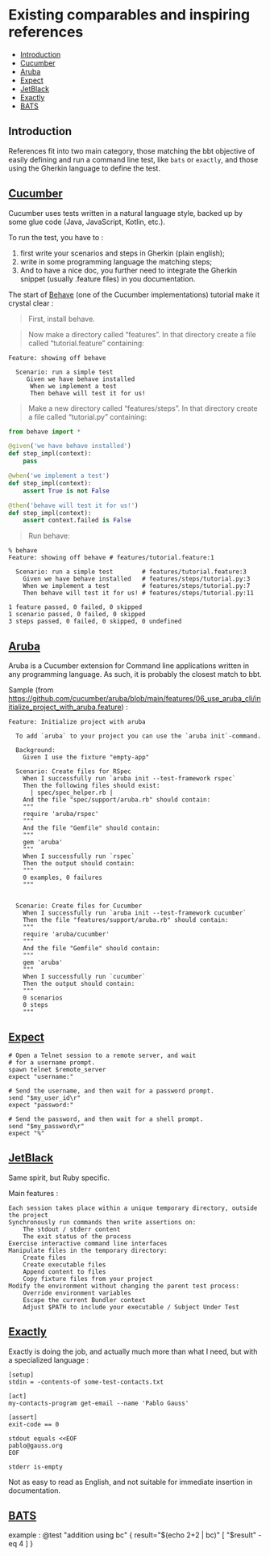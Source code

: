 # Existing comparables and inspiring references <!-- omit from toc -->

- [Introduction](#introduction)
- [Cucumber](#cucumber)
- [Aruba](#aruba)
- [Expect](#expect)
- [JetBlack](#jetblack)
- [Exactly ](#exactly-)
- [BATS](#bats)

## Introduction

References fit into two main category, those matching the bbt objective of easily defining and run a command line test, like `bats` or `exactly`, and those using the Gherkin language to define the test.   

## [Cucumber](https://cucumber.io/)

Cucumber uses tests written in a natural language style, backed up by some glue code (Java, JavaScript, Kotlin, etc.).

To run the test, you have to :
1. first write your scenarios and steps in Gherkin (plain english);
2. write in some programming language the matching steps; 
3. And to have a nice doc, you further need to integrate the Gherkin snippet (usually .feature files) in you documentation.

The start of [Behave](https://behave.readthedocs.io/en/stable/tutorial.html) (one of the Cucumber implementations) tutorial make it crystal clear :

> First, install behave.

> Now make a directory called “features”. In that directory create a file called “tutorial.feature” containing:

```
Feature: showing off behave

  Scenario: run a simple test
     Given we have behave installed
      When we implement a test
      Then behave will test it for us!
```

>Make a new directory called “features/steps”. In that directory create a file called “tutorial.py” containing:

```python
from behave import *

@given('we have behave installed')
def step_impl(context):
    pass

@when('we implement a test')
def step_impl(context):
    assert True is not False

@then('behave will test it for us!')
def step_impl(context):
    assert context.failed is False
```

> Run behave:

~~~
% behave
Feature: showing off behave # features/tutorial.feature:1

  Scenario: run a simple test        # features/tutorial.feature:3
    Given we have behave installed   # features/steps/tutorial.py:3
    When we implement a test         # features/steps/tutorial.py:7
    Then behave will test it for us! # features/steps/tutorial.py:11

1 feature passed, 0 failed, 0 skipped
1 scenario passed, 0 failed, 0 skipped
3 steps passed, 0 failed, 0 skipped, 0 undefined
~~~

## [Aruba](https://github.com/cucumber/aruba/tree/main/features/)

Aruba is a Cucumber extension for Command line applications written in any programming language. As such, it is probably the closest match to bbt.

Sample (from https://github.com/cucumber/aruba/blob/main/features/06_use_aruba_cli/initialize_project_with_aruba.feature) :

```
Feature: Initialize project with aruba

  To add `aruba` to your project you can use the `aruba init`-command.

  Background:
    Given I use the fixture "empty-app"

  Scenario: Create files for RSpec
    When I successfully run `aruba init --test-framework rspec`
    Then the following files should exist:
      | spec/spec_helper.rb |
    And the file "spec/support/aruba.rb" should contain:
    """
    require 'aruba/rspec'
    """
    And the file "Gemfile" should contain:
    """
    gem 'aruba'
    """
    When I successfully run `rspec`
    Then the output should contain:
    """
    0 examples, 0 failures
    """
 

  Scenario: Create files for Cucumber
    When I successfully run `aruba init --test-framework cucumber`
    Then the file "features/support/aruba.rb" should contain:
    """
    require 'aruba/cucumber'
    """
    And the file "Gemfile" should contain:
    """
    gem 'aruba'
    """
    When I successfully run `cucumber`
    Then the output should contain:
    """
    0 scenarios
    0 steps
    """
```

## [Expect](https://en.wikipedia.org/wiki/Expect)

```
# Open a Telnet session to a remote server, and wait 
# for a username prompt.
spawn telnet $remote_server
expect "username:"

# Send the username, and then wait for a password prompt.
send "$my_user_id\r"
expect "password:"

# Send the password, and then wait for a shell prompt.
send "$my_password\r"
expect "%"
```

## [JetBlack](https://github.com/odlp/jet_black)

Same spirit, but Ruby specific.

Main features :

    Each session takes place within a unique temporary directory, outside the project
    Synchronously run commands then write assertions on:
        The stdout / stderr content
        The exit status of the process
    Exercise interactive command line interfaces
    Manipulate files in the temporary directory:
        Create files
        Create executable files
        Append content to files
        Copy fixture files from your project
    Modify the environment without changing the parent test process:
        Override environment variables
        Escape the current Bundler context
        Adjust $PATH to include your executable / Subject Under Test


## [Exactly ](https://github.com/emilkarlen/exactly/tree/master) 

Exactly is doing the job, and actually much more than what I need, but with a specialized language :

```
[setup]
stdin = -contents-of some-test-contacts.txt

[act]
my-contacts-program get-email --name 'Pablo Gauss'

[assert]
exit-code == 0

stdout equals <<EOF
pablo@gauss.org
EOF

stderr is-empty

```
Not as easy to read as English, and not suitable for immediate insertion in documentation.

## [BATS](https://github.com/bats-core/bats-core) 

example :
          @test "addition using bc" {
            result="$(echo 2+2 | bc)"
            [ "$result" -eq 4 ]
          }

